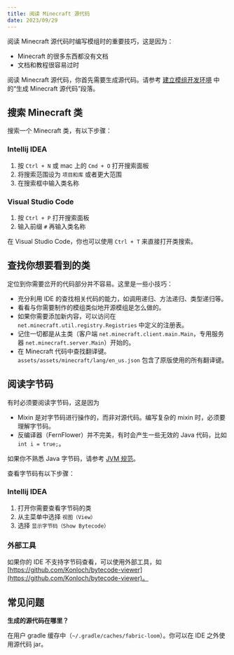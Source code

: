 ```yaml
---
title: 阅读 Minecraft 源代码
date: 2023/09/29
---
```


阅读 Minecraft 源代码时编写模组时的重要技巧，这是因为：

- Minecraft 的很多东西都没有文档
- 文档和教程很容易过时

阅读 Minecraft 源代码，你首先需要生成源代码。请参考 [建立模组开发环境](/docs/fabric/install/setup.md) 中的“生成 Minecraft
源代码”段落。

## 搜索 Minecraft 类

搜索一个 Minecraft 类，有以下步骤：

### Intellij IDEA

1. 按 `Ctrl + N` 或 mac 上的 `Cmd + O` 打开搜索面板
2. 将搜索范围设为 `项目和库` 或者更大范围
3. 在搜索框中输入类名称

### Visual Studio Code

1. 按 `Ctrl + P` 打开搜索面板
2. 输入前缀 `#` 再输入类名称

在 Visual Studio Code，你也可以使用 `Ctrl + T` 来直接打开类搜索。

## 查找你想要看到的类

定位到你需要岔开的代码部分并不容易。这里是一些小技巧：

- 充分利用 IDE 的查找相关代码的能力，如调用递归、方法递归、类型递归等。
- 看看与你需要制作的模组类似地开源模组是怎么做的。
- 如果你需要添加新内容，可以访问在 `net.minecraft.util.registry.Registries` 中定义的注册表。
- 记住一切都是从主类（客户端 `net.minecraft.client.main.Main`，专用服务器 `net.minecraft.server.Main`）开始的。
- 在 Minecraft 代码中查找翻译键。`assets/assets/minecraft/lang/en_us.json` 包含了原版使用的所有翻译键。

## 阅读字节码

有时必须要阅读字节码，这是因为

- Mixin 是对字节码进行操作的，而非对源代码。编写复杂的 mixin 时，必须要理解字节码。
- 反编译器（FernFlower）并不完美，有时会产生一些无效的 Java 代码，比如 `int i = true;`。

如果你不熟悉 Java 字节码，请参考 [JVM 规范](https://docs.oracle.com/javase/specs/jvms/se17/html/jvms-6.html)。

查看字节码有以下步骤：

### Intellij IDEA

1. 打开你需要查看字节码的类
2. 从主菜单中选择 `视图（View）`
3. 选择 `显示字节码（Show Bytecode）`

### 外部工具
如果你的 IDE
不支持字节码查看，可以使用外部工具，如 [https://github.com/Konloch/bytecode-viewer](https://github.com/Konloch/bytecode-viewer)。

## 常见问题

**生成的源代码在哪里？**

在用户 gradle 缓存中（`~/.gradle/caches/fabric-loom`）。你可以在 IDE 之外使用源代码 jar。